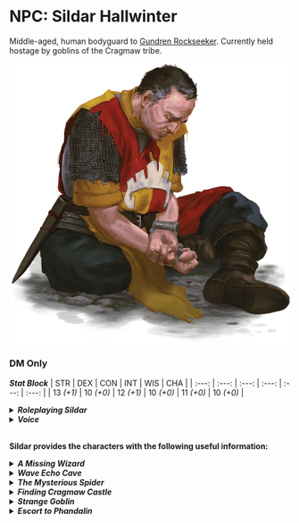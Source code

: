 # NPC: Sildar Hallwinter

Middle-aged, human bodyguard to [Gundren Rockseeker](./gundren-rockseeker.md). Currently held hostage by goblins of the Cragmaw tribe.

[![alt text](../media/chapter01/Sildar_Hallwinter.webp "Sildar, tortured and bound by the Cragmaw goblins.")](../media/chapter01/Sildar_Hallwinter.webp)

### DM Only
<em><strong>Stat Block</strong></em>
| STR | DEX | CON | INT | WIS | CHA |
| :---: | :---: | :---: | :---: | :---: | :---: |
| 13 _(+1)_ | 10 _(+0)_ | 12 _(+1)_ | 10 _(+0)_ | 11 _(+0)_ | 10 _(+0)_ |

<details>
    <summary><em><strong>Roleplaying Sildar</strong></em></summary>
Sildar is a kindhearted human man of nearly fifty years who holds a place of honor in the famous griffon cavalry of Waterdeep. He is an agent of the Lords' Alliance, a group of allied political powers along the Sword Coast concerned with mutual security and prosperity. The order ensures the safety of the cities and other settlements of Faerûn by proactively handling violent threats, and order members work to bring honor and glory to their leaders and their homeland.<br /><br />

Sildar met Gundren Rockseeker in Neverwinter and agreed to accompany him to Phandalin. Sildar wants to investigate the disappearance of Iarno Albrek, a human wizard and fellow member of the Lords' Alliance, who disappeared shortly after arriving in Phandalin. Sildar hopes to learn what happened to Iarno, assist Gundren in reopening the old mine, and help restore Phandalin to a center of wealth and prosperity.<br /><br />
</details>

<details>
    <summary><em><strong>Voice</strong></em></summary>
Use David Wenham's portrayal of Dilios from "300" as an archetype.<br /><br />
</details>
<br />

**Sildar provides the characters with the following useful information:**
<details>
<summary><em><strong>A Missing Wizard</strong></em></summary>
Iarno Albrek, a human wizard, was Sildar's contact in Phandalin. The wizard traveled to the town several months ago to try to establish order there. After the Lords' Alliance didn't hear from Iarno, Sildar decided to investigate.<br /><br />
</details>
<details>
<summary><em><strong>Wave Echo Cave</strong></em></summary>
The three Rockseeker brothers <em>(Gundren, Tharden, and Nundro)</em> recently located an entrance to the long-lost Wave Echo Cave, site of the mines of the Phandelver Pact. <em>(Share the information in the first two paragraphs of this chapter with the players at this time. The characters won't know yet, but Tharden is dead and Nundro is a prisoner in the mine.)</em><br /><br />
</details>
<details>
<summary><em><strong>The Mysterious Spider</strong></em></summary>
Klarg, the bugbear who leads this goblin band, had orders to waylay Gundren. Sildar heard from the goblins that <em>"the Spider"</em> sent word that the dwarf was to be brought to him. Sildar doesn't know who or what the Spider is.<br /><br />
</details>
<details>
<summary><em><strong>Finding Cragmaw Castle</strong></em></summary>
Gundren had a map showing the secret location of Wave Echo Cave, but the goblins took it when they captured him. Sildar believes Klarg sent the map and the dwarf to the leader of the Cragmaws at a place called Cragmaw Castle. Sildar doesn't know where that might be but suggests someone in Phandalin might know. <em>(It doesn't occur to Sildar immediately, but a captured goblin might also be persuaded to divulge the castle's location.)</em><br /><br />
</details>
<details>
<summary><em><strong>Strange Goblin</strong></em></summary>
A strange goblin with an elongated head was with the Cragmaw band that waylaid Sildar. The goblin gave Sildar a bad feeling, but the Cragmaws didn't seem to know the creature. The goblin whispered "you're not what Ruxithid wants" to Sildar before leaving the Cragmaw ambush group. <em>(This is a reference to the psionic goblins that factor more prominently into later chapters.)</em><br /><br />
</details>
<details>
<summary><em><strong>Escort to Phandalin</strong></em></summary>
Sildar tells the characters that he intends to continue to Phandalin, since it's the nearest settlement. He offers to pay the party 50 gp to escort him. Although he has no money on him, Sildar can secure a loan to pay the characters within a day of arriving in Phandalin. He hopes they'll first put a stop to the goblin raids by clearing out the caves.<br /><br />
</details>